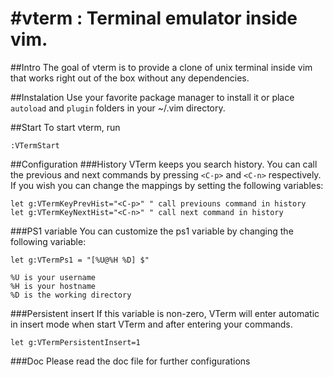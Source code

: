 #vterm : Terminal emulator inside vim.
=====

##Intro
The goal of vterm is to provide a clone of unix terminal inside vim that works right out of the box without any dependencies.

##Instalation
Use your favorite package manager to install it or place `autoload` and `plugin`
folders in your ~/.vim directory.

##Start
To start vterm, run
```
:VTermStart
```

##Configuration
###History
VTerm keeps you search history. You can call the previous and next commands by pressing
`<C-p>` and `<C-n>` respectively. If you wish you can change the mappings by setting the
following variables:
```
let g:VTermKeyPrevHist="<C-p>" " call previouns command in history
let g:VTermKeyNextHist="<C-n>" " call next command in history
```

###PS1 variable
You can customize the ps1 variable by changing the following variable:
```
let g:VTermPs1 = "[%U@%H %D] $"
```
  
	%U is your username
	%H is your hostname
	%D is the working directory

###Persistent insert
If this variable is non-zero, VTerm will enter automatic in insert mode when start VTerm and
after entering your commands.
```
let g:VTermPersistentInsert=1
```

###Doc
Please read the doc file for further configurations
